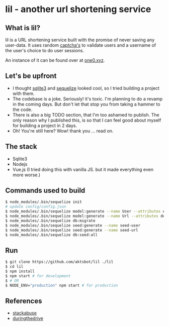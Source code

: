 # lil - another url shortening service

## What is lil?

lil is a URL shortening service built with the promise of
never saving any user-data. It uses random [captcha's](https://www.npmjs.com/package/svg-captcha) to validate users and a username of the user's choice to do user sessions.

An instance of it can be found over at [one0.xyz](https://www.one0.xyz/).

## Let's be upfront

- I thought [sqlite3](https://sqlite.org/index.html) and [sequelize](http://docs.sequelizejs.com/) looked cool, so I tried
  building a project with them.
- The codebase is a joke. Seriously! it's toxic. I'm planning to do a revamp in the coming days. But don't let that stop you from taking a hammer to the code.
- There is also a big TODO section, that I'm too ashamed to publish. The only reason why I published this, is so that I can feel good about myself for building a project in 2 days.
- Oh! You're still here? Wow! thank you ... read on.

## The stack

- Sqlite3
- Nodejs
- Vue.js (I tried doing this with vanilla JS. but it made everything even more worse.)

## Commands used to build

```bash
$ node_modules/.bin/sequelize init
# update config/config.json
$ node_modules/.bin/sequelize model:generate --name User --attributes email:string,status:string,gateCode:string
$ node_modules/.bin/sequelize model:generate --name Url --attributes destination:string,short:string,status:string
$ node_modules/.bin/sequelize db:migrate
$ node_modules/.bin/sequelize seed:generate --name seed-user
$ node_modules/.bin/sequelize seed:generate --name seed-url
$ node_modules/.bin/sequelize db:seed:all
```

## Run

```bash
$ git clone https://github.com/aktsbot/lil ./lil
$ cd lil
$ npm install
$ npm start # for development
$ # OR
$ NODE_ENV="production" npm start # for production
```

## References

- [stackabuse](https://stackabuse.com/using-sequelize-js-and-sqlite-in-an-express-js-app/)
- [duringthedrive](https://www.duringthedrive.com/2017/05/06/models-migrations-sequelize-node/)
